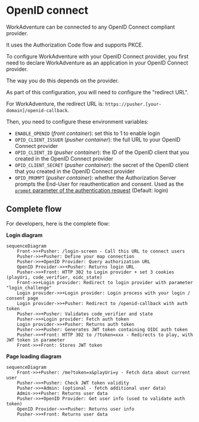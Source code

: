 # OpenID connect

WorkAdventure can be connected to any OpenID Connect compliant provider.

It uses the Authorization Code flow and supports PKCE.

To configure WorkAdventure with your OpenID Connect provider, you first need to declare
WorkAdventure as an application in your OpenID Connect provider.

The way you do this depends on the provider.

As part of this configuration, you will need to configure the "redirect URL".

For WorkAdventure, the redirect URL is: `https://pusher.[your-domain]/openid-callback`.

Then, you need to configure these environment variables:

- `ENABLE_OPENID` (*front container*): set this to 1 to enable login
- `OPID_CLIENT_ISSUER` (*pusher container*): the full URL to your OpenID Connect provider
- `OPID_CLIENT_ID` (*pusher container*): the ID of the OpenID client that you created in the OpenID Connect provider
- `OPID_CLIENT_SECRET` (*pusher container*): the secret of the OpenID client that you created in the OpenID Connect provider
- `OPID_PROMPT` (*pusher container*): whether the Authorization Server prompts the End-User for reauthentication and consent. Used as the [`prompt` parameter of the authentication request](https://openid.net/specs/openid-connect-core-1_0.html#AuthRequest) (Default: login)


## Complete flow

For developers, here is the complete flow:

**Login diagram**
```mermaid
sequenceDiagram
    Front->>+Pusher: /login-screen - Call this URL to connect users
    Pusher->>+Pusher: Define your map connection
    Pusher->>+OpenID Provider: Query authorization URL
    OpenID Provider->>+Pusher: Returns login URL
    Pusher->>+Front: HTTP 302 to Login provider + set 3 cookies (playUri, code_verifier, oidc_state)
    Front->>+Login provider: Redirect to login provider with parameter "login_challenge"
    Login provider->>+Login provider: Login process with your login / consent page
    Login provider->>+Pusher: Redirect to /openid-callback with auth token
    Pusher->>+Pusher: Validates code_verifier and state
    Pusher->>+Login provider: Fetch auth token
    Login provider->>+Pusher: Returns auth token
    Pusher->>+Pusher: Generates JWT token containing OIDC auth token
    Pusher->>+Front: HTTP 302 to /?token=xxx - Redirects to play, with JWT token in parameter
    Front->>+Front: Stores JWT token
```

**Page loading diagram**
```mermaid
sequenceDiagram
    Front->>+Pusher: /me?token=x&playUri=y - Fetch data about current user
    Pusher->>+Pusher: Check JWT token validity
    Pusher->>+Admin: (optional - fetch additional user data)
    Admin->>+Pusher: Returns user data
    Pusher->>+OpenID Provider: Get user info (used to validate auth token)
    OpenID Provider->>+Pusher: Returns user info
    Pusher->>+Front: Returns user data
```
